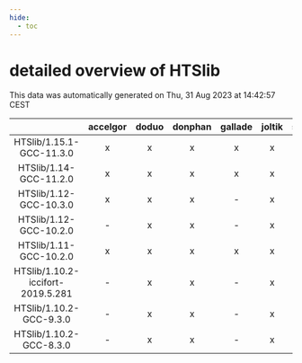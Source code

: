 ```yaml
---
hide:
  - toc
---
```


detailed overview of HTSlib
===========================


This data was automatically generated on Thu, 31 Aug 2023 at 14:42:57 CEST  

| |accelgor|doduo|donphan|gallade|joltik|skitty|swalot|victini|
| :---: | :---: | :---: | :---: | :---: | :---: | :---: | :---: | :---: |
|HTSlib/1.15.1-GCC-11.3.0|x|x|x|x|x|x|x|x|
|HTSlib/1.14-GCC-11.2.0|x|x|x|x|x|x|x|x|
|HTSlib/1.12-GCC-10.3.0|x|x|x|-|x|x|x|x|
|HTSlib/1.12-GCC-10.2.0|-|x|x|-|x|x|x|x|
|HTSlib/1.11-GCC-10.2.0|x|x|x|x|x|x|x|x|
|HTSlib/1.10.2-iccifort-2019.5.281|-|x|x|-|x|x|-|x|
|HTSlib/1.10.2-GCC-9.3.0|-|x|x|-|x|x|x|x|
|HTSlib/1.10.2-GCC-8.3.0|-|x|x|-|x|x|x|x|
